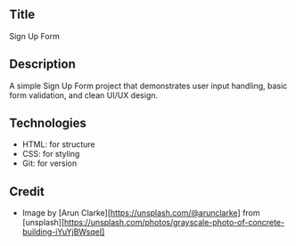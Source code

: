 ## Title
Sign Up Form

## Description
A simple Sign Up Form project that demonstrates user input handling, basic form validation, and clean UI/UX design.

## Technologies
- HTML: for structure
- CSS: for styling
- Git: for version 

## Credit
- Image by [Arun Clarke][https://unsplash.com/@arunclarke] from [unsplash][https://unsplash.com/photos/grayscale-photo-of-concrete-building-iYuYjBWsqeI]